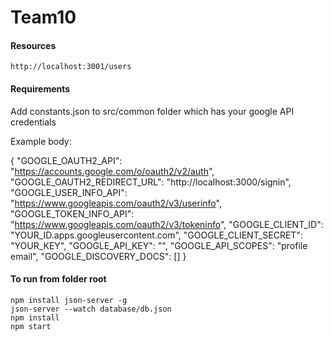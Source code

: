 # Team10

#### Resources
```
http://localhost:3001/users
```
  
#### Requirements
Add constants.json to src/common folder which has your google API credentials

Example body:  
  
{
  "GOOGLE_OAUTH2_API": "https://accounts.google.com/o/oauth2/v2/auth",
  "GOOGLE_OAUTH2_REDIRECT_URL": "http://localhost:3000/signin",
  "GOOGLE_USER_INFO_API": "https://www.googleapis.com/oauth2/v3/userinfo",
  "GOOGLE_TOKEN_INFO_API": "https://www.googleapis.com/oauth2/v3/tokeninfo",
  "GOOGLE_CLIENT_ID": "YOUR_ID.apps.googleusercontent.com",
  "GOOGLE_CLIENT_SECRET": "YOUR_KEY",
  "GOOGLE_API_KEY": "",
  "GOOGLE_API_SCOPES": "profile email",
  "GOOGLE_DISCOVERY_DOCS": []
}
  
#### To run from folder root
```
npm install json-server -g
json-server --watch database/db.json
npm install
npm start
```
